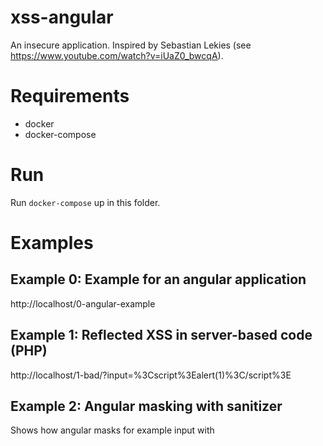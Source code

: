# xss-angular
An insecure application. Inspired by Sebastian Lekies (see https://www.youtube.com/watch?v=iUaZ0_bwcqA).

# Requirements
* docker
* docker-compose

# Run
Run `docker-compose` up in this folder.

# Examples
## Example 0: Example for an angular application 
http://localhost/0-angular-example

## Example 1: Reflected XSS in server-based code (PHP) 
http://localhost/1-bad/?input=%3Cscript%3Ealert(1)%3C/script%3E

## Example 2: Angular masking with sanitizer
Shows how angular masks for example input with <script>
http://localhost/2-angular

## Example 3: Server Side template injection (wrong way)
http://localhost/3-angular-server-side-template-injection/?name=%3Cscript%3Ealert(1)%3C/script%3E
http://localhost/3-angular-server-side-template-injection/?name={{deleteUserAccount()}}

## Example 4: Using variables from server-side (right way)
http://localhost/3-good/?name={{deleteUserAccount()}}

## Example 5:
Show http://localhost/2-angular with input <b>Timo</b>

## Example 6:
Show http://localhost/2-angular with input <b>Timo</b>

## Example 7: Show the corret way with ngSanitize
http://localhost/7-angular-enrich-user-input-with-ngBindHtml/